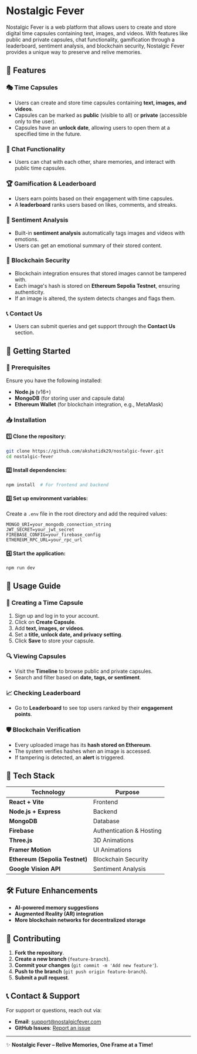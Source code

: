 # Nostalgic Fever

Nostalgic Fever is a web platform that allows users to create and store digital time capsules containing text, images, and videos. With features like public and private capsules, chat functionality, gamification through a leaderboard, sentiment analysis, and blockchain security, Nostalgic Fever provides a unique way to preserve and relive memories.

## 🌟 Features

### 🎭 Time Capsules
- Users can create and store time capsules containing **text, images, and videos**.
- Capsules can be marked as **public** (visible to all) or **private** (accessible only to the user).
- Capsules have an **unlock date**, allowing users to open them at a specified time in the future.

### 💬 Chat Functionality
- Users can chat with each other, share memories, and interact with public time capsules.

### 🏆 Gamification & Leaderboard
- Users earn points based on their engagement with time capsules.
- A **leaderboard** ranks users based on likes, comments, and streaks.

### 🤖 Sentiment Analysis
- Built-in **sentiment analysis** automatically tags images and videos with emotions.
- Users can get an emotional summary of their stored content.

### 🔗 Blockchain Security
- Blockchain integration ensures that stored images cannot be tampered with.
- Each image's hash is stored on **Ethereum Sepolia Testnet**, ensuring authenticity.
- If an image is altered, the system detects changes and flags them.

### 📞 Contact Us
- Users can submit queries and get support through the **Contact Us** section.

## 🚀 Getting Started

### 🔧 Prerequisites
Ensure you have the following installed:
- **Node.js** (v16+)
- **MongoDB** (for storing user and capsule data)
- **Ethereum Wallet** (for blockchain integration, e.g., MetaMask)

### 📥 Installation

#### 1️⃣ Clone the repository:
```sh
git clone https://github.com/akshatidk29/nostalgic-fever.git
cd nostalgic-fever
```

#### 2️⃣ Install dependencies:
```sh
npm install  # For frontend and backend
```

#### 3️⃣ Set up environment variables:
Create a `.env` file in the root directory and add the required values:
```env
MONGO_URI=your_mongodb_connection_string
JWT_SECRET=your_jwt_secret
FIREBASE_CONFIG=your_firebase_config
ETHEREUM_RPC_URL=your_rpc_url
```

#### 4️⃣ Start the application:
```sh
npm run dev
```

## 📌 Usage Guide

### 📝 Creating a Time Capsule
1. Sign up and log in to your account.
2. Click on **Create Capsule**.
3. Add **text, images, or videos**.
4. Set a **title, unlock date, and privacy setting**.
5. Click **Save** to store your capsule.

### 🔍 Viewing Capsules
- Visit the **Timeline** to browse public and private capsules.
- Search and filter based on **date, tags, or sentiment**.

### 📈 Checking Leaderboard
- Go to **Leaderboard** to see top users ranked by their **engagement points**.

### 🛡️ Blockchain Verification
- Every uploaded image has its **hash stored on Ethereum**.
- The system verifies hashes when an image is accessed.
- If tampering is detected, an **alert** is triggered.

## 🎨 Tech Stack

| Technology | Purpose |
|------------|---------|
| **React + Vite** | Frontend |
| **Node.js + Express** | Backend |
| **MongoDB** | Database |
| **Firebase** | Authentication & Hosting |
| **Three.js** | 3D Animations |
| **Framer Motion** | UI Animations |
| **Ethereum (Sepolia Testnet)** | Blockchain Security |
| **Google Vision API** | Sentiment Analysis |

## 🛠️ Future Enhancements
- **AI-powered memory suggestions**
- **Augmented Reality (AR) integration**
- **More blockchain networks for decentralized storage**

## 🤝 Contributing
1. **Fork the repository**.
2. **Create a new branch** (`feature-branch`).
3. **Commit your changes** (`git commit -m 'Add new feature'`).
4. **Push to the branch** (`git push origin feature-branch`).
5. **Submit a pull request**.

## 📞 Contact & Support
For support or questions, reach out via:
- **Email**: support@nostalgicfever.com
- **GitHub Issues**: [Report an issue](https://github.com/akshatidk29/nostalgic-fever/issues)

---

✨ **Nostalgic Fever – Relive Memories, One Frame at a Time!**